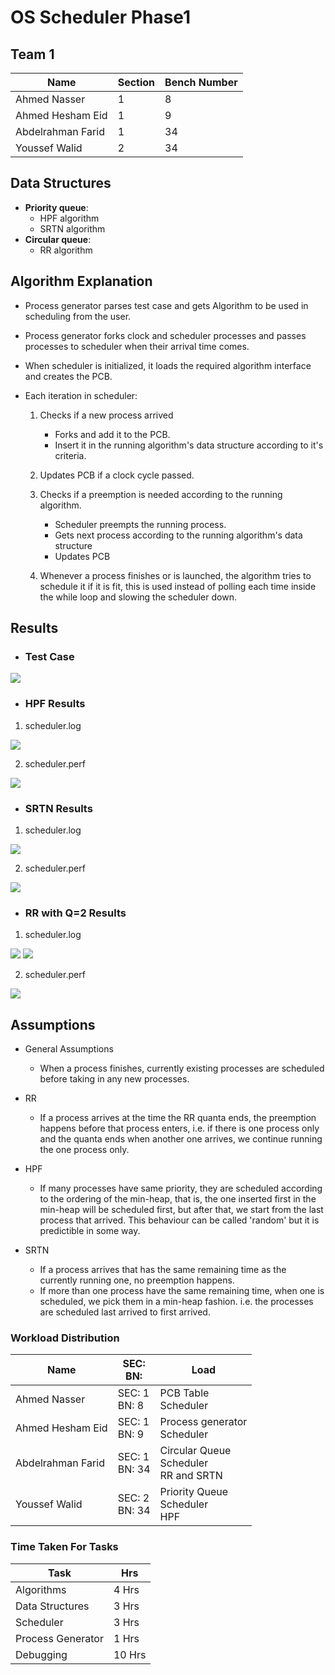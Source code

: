 # OS Scheduler Phase1

## Team 1
| Name              | Section   | Bench Number    |
|-------------------|--------|--------|
| Ahmed Nasser      | 1 |  8  | 
| Ahmed Hesham Eid  | 1 |  9  | 
| Abdelrahman Farid | 1 |  34 | 
| Youssef Walid     | 2 |  34 | 

## Data Structures
- **Priority queue**: 
    - HPF algorithm
    - SRTN algorithm
- **Circular queue**:
    - RR algorithm

## Algorithm Explanation
- Process generator parses test case and gets Algorithm to be used in scheduling from the user.
- Process generator forks clock and scheduler processes and passes processes to scheduler when their arrival time comes.
- When scheduler is initialized, it loads the required algorithm interface and creates the PCB.
- Each iteration in scheduler:
  
  1. Checks if a new process arrived
       - Forks and add it to the PCB.
       - Insert it in the running algorithm's data structure according to it's criteria.
  
  2. Updates PCB if a clock cycle passed.
  3. Checks if a preemption is needed according to the running algorithm.
       - Scheduler preempts the running process.
       - Gets next process according to the running algorithm's data structure
       - Updates PCB
  4. Whenever a process finishes or is launched, the algorithm tries to schedule it if it is fit, this is used instead of polling each time inside the while loop and slowing the scheduler down.

## Results
- ### Test Case
![](TestCase.jpg)
- ### **HPF Results**
1. scheduler.log

![](HPF.jpg)

2. scheduler.perf

![](HPFperf.jpg)

- ### **SRTN Results**
1. scheduler.log

![](SRTN.jpg)

2. scheduler.perf

![](SRTNperf.jpg)

- ### **RR with Q=2 Results**
1. scheduler.log

![](RR_1.jpg)
![](RR_2.jpg)

2. scheduler.perf

![](RRperf.jpg)

## Assumptions
- General Assumptions
  - When a process finishes, currently existing processes are scheduled before taking in any new processes.

- RR
    - If a process arrives at the time the RR quanta ends, the preemption happens before that process enters, i.e. if there is one process only and the quanta ends when another one arrives, we continue running the one process only.
  
- HPF
  - If many processes have same priority, they are scheduled according to the ordering of the min-heap, that is, the one inserted first in the min-heap will be scheduled first, but after that, we start from the last process that arrived. This behaviour can be called 'random' but it is predictible in some way.
  
- SRTN
  - If a process arrives that has the same remaining time as the currently running one, no preemption happens.
  - If more than one process have the same remaining time, when one is scheduled, we pick them in a min-heap fashion. i.e. the processes are scheduled last arrived to first arrived.


### Workload Distribution 

| Name              | SEC: <Br> BN:   | Load                    |
|-------------------|-----------------|-------------------------|
| Ahmed Nasser      | SEC: 1 <BR> BN: 8  | PCB Table <br> Scheduler                       |
| Ahmed Hesham Eid  | SEC: 1 <Br> BN: 9  | Process generator <br> Scheduler               |
| Abdelrahman Farid | SEC: 1 <br> BN: 34 | Circular Queue <br> Scheduler <br> RR and SRTN |
| Youssef Walid     | SEC: 2 <Br> BN: 34 | Priority Queue <br> Scheduler <br> HPF         |

<div style="page-break-after: always"></div>

### Time Taken For Tasks

| Task              | Hrs    |
|-------------------|--------|
| Algorithms        | 4 Hrs  |
| Data Structures   | 3 Hrs  |
| Scheduler         | 3 Hrs  |
| Process Generator | 1 Hrs  |
| Debugging         | 10 Hrs |